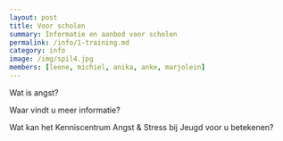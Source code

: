 ```yaml
---
layout: post
title: Voor scholen
summary: Informatie en aanbod voor scholen
permalink: /info/1-training.md
category: info
image: /img/spil4.jpg
members: [leone, michiel, anika, anke, marjolein]
---
```


Wat is angst? 

Waar vindt u meer informatie?

Wat kan het Kenniscentrum Angst & Stress bij Jeugd voor u betekenen?  


